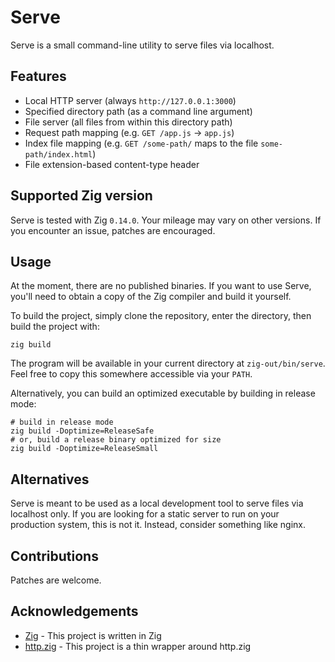 # Serve

Serve is a small command-line utility to serve files via localhost.

## Features

- Local HTTP server (always `http://127.0.0.1:3000`)
- Specified directory path (as a command line argument)
- File server (all files from within this directory path)
- Request path mapping (e.g. `GET /app.js` -> `app.js`)
- Index file mapping (e.g. `GET /some-path/` maps to the file `some-path/index.html`)
- File extension-based content-type header

## Supported Zig version

Serve is tested with Zig `0.14.0`. Your mileage may vary on other versions. If you encounter an issue, patches are encouraged.

## Usage

At the moment, there are no published binaries. If you want to use Serve, you'll need to obtain a copy of the Zig compiler and build it yourself.

To build the project, simply clone the repository, enter the directory, then build the project with:

```
zig build
```

The program will be available in your current directory at `zig-out/bin/serve`. Feel free to copy this somewhere accessible via your `PATH`.

Alternatively, you can build an optimized executable by building in release mode:

```
# build in release mode
zig build -Doptimize=ReleaseSafe
# or, build a release binary optimized for size
zig build -Doptimize=ReleaseSmall
```

## Alternatives

Serve is meant to be used as a local development tool to serve files via localhost only. If you are looking for a static server to run on your production system, this is not it. Instead, consider something like nginx.

## Contributions

Patches are welcome.

## Acknowledgements

- [Zig](https://ziglang.org/) - This project is written in Zig
- [http.zig](https://github.com/karlseguin/http.zig) - This project is a thin wrapper around http.zig
